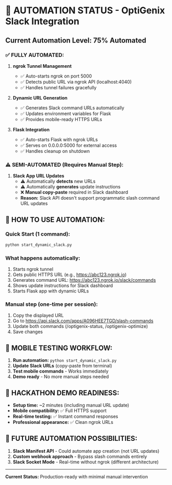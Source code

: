 # 🔧 AUTOMATION STATUS - OptiGenix Slack Integration

## Current Automation Level: **75% Automated**

### ✅ **FULLY AUTOMATED:**
1. **ngrok Tunnel Management**
   - ✅ Auto-starts ngrok on port 5000
   - ✅ Detects public URL via ngrok API (localhost:4040)
   - ✅ Handles tunnel failures gracefully

2. **Dynamic URL Generation**
   - ✅ Generates Slack command URLs automatically
   - ✅ Updates environment variables for Flask
   - ✅ Provides mobile-ready HTTPS URLs

3. **Flask Integration**
   - ✅ Auto-starts Flask with ngrok URLs
   - ✅ Serves on 0.0.0.0:5000 for external access
   - ✅ Handles cleanup on shutdown

### ⚠️ **SEMI-AUTOMATED (Requires Manual Step):**
1. **Slack App URL Updates**
   - ⚠️ Automatically **detects** new URLs
   - ⚠️ Automatically **generates** update instructions
   - ❌ **Manual copy-paste** required in Slack dashboard
   - **Reason:** Slack API doesn't support programmatic slash command URL updates

## 🚀 **HOW TO USE AUTOMATION:**

### Quick Start (1 command):
```bash
python start_dynamic_slack.py
```

### What happens automatically:
1. Starts ngrok tunnel
2. Gets public HTTPS URL (e.g., https://abc123.ngrok.io)
3. Generates command URL: https://abc123.ngrok.io/slack/commands
4. Shows update instructions for Slack dashboard
5. Starts Flask app with dynamic URLs

### Manual step (one-time per session):
1. Copy the displayed URL
2. Go to https://api.slack.com/apps/A096HEE7TGD/slash-commands
3. Update both commands (/optigenix-status, /optigenix-optimize)
4. Save changes

## 📱 **MOBILE TESTING WORKFLOW:**

1. **Run automation:** `python start_dynamic_slack.py`
2. **Update Slack URLs** (copy-paste from terminal)
3. **Test mobile commands** - Works immediately
4. **Demo ready** - No more manual steps needed

## 🎯 **HACKATHON DEMO READINESS:**

- **Setup time:** ~2 minutes (including manual URL update)
- **Mobile compatibility:** ✅ Full HTTPS support
- **Real-time testing:** ✅ Instant command responses
- **Professional appearance:** ✅ Clean ngrok URLs

## 🔮 **FUTURE AUTOMATION POSSIBILITIES:**

1. **Slack Manifest API** - Could automate app creation (not URL updates)
2. **Custom webhook approach** - Bypass slash commands entirely
3. **Slack Socket Mode** - Real-time without ngrok (different architecture)

---
**Current Status:** Production-ready with minimal manual intervention
